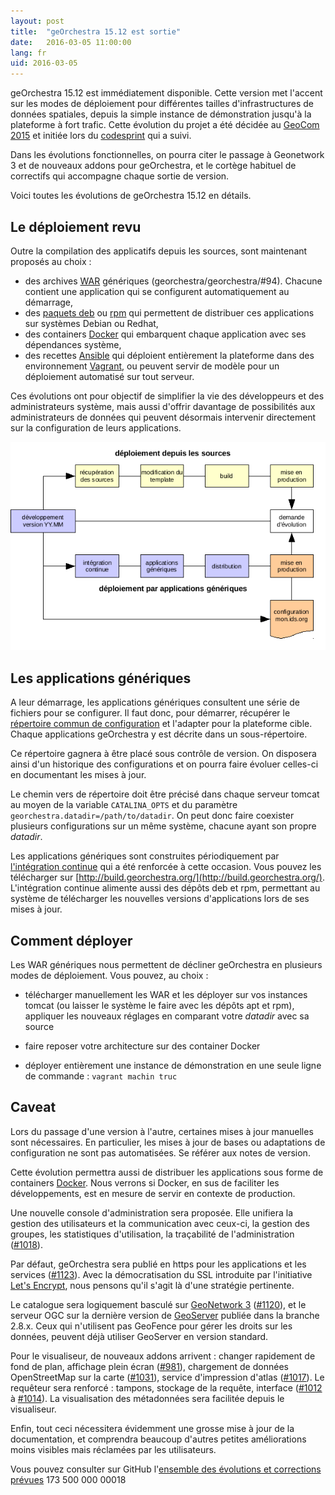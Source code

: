 ```yaml
---
layout: post
title:  "geOrchestra 15.12 est sortie"
date:   2016-03-05 11:00:00
lang: fr
uid: 2016-03-05
---
```


geOrchestra 15.12 est immédiatement disponible. Cette version met l'accent sur les modes de déploiement pour différentes tailles d'infrastructures de données spatiales, depuis la simple instance de démonstration jusqu'à la plateforme à fort trafic. Cette évolution du projet a été décidée au [GeoCom 2015](/blog/2015/07/01/geocom2015-compte-rendu/) et initiée lors du [codesprint](/blog/2015/06/16/codesprint-report/) qui a suivi.

Dans les évolutions fonctionnelles, on pourra citer le passage à Geonetwork 3 et de nouveaux addons pour geOrchestra, et le cortège habituel de correctifs qui accompagne chaque sortie de version.

Voici toutes les évolutions de geOrchestra 15.12 en détails.


<!--more-->

## Le déploiement revu

 Outre la compilation des applicatifs depuis les sources, sont maintenant proposés au choix : 
 
* des archives [WAR](https://fr.wikipedia.org/wiki/WAR_%28format_de_fichier%29) génériques (georchestra/georchestra/#94). Chacune contient une application qui se configurent automatiquement au démarrage,
* des [paquets deb](https://fr.wikipedia.org/wiki/Deb) ou [rpm](https://fr.wikipedia.org/wiki/RPM_Package_Manager) qui permettent de distribuer ces applications sur systèmes Debian ou Redhat,
* des containers [Docker](https://fr.wikipedia.org/wiki/Docker_%28logiciel%29) qui embarquent chaque application avec ses dépendances système,
* des recettes [Ansible](https://fr.wikipedia.org/wiki/Ansible_%28logiciel%29) qui déploient entièrement la plateforme dans des environnement [Vagrant](https://fr.wikipedia.org/wiki/Vagrant), ou peuvent servir de modèle pour un déploiement automatisé sur tout serveur.

Ces évolutions ont pour objectif de simplifier la vie des développeurs et des administrateurs système, mais aussi d'offrir davantage de possibilités aux administrateurs de données qui peuvent désormais intervenir directement sur la configuration de leurs applications.

<a href="/public/geor1512/workflow-app-generic-fr.png"><img src="/public/geor1512/workflow-app-generic-fr.png" alt="circuits de déploiement" title="circuits de déploiement, fev. 2016" /></a>
 

## Les applications génériques

A leur démarrage, les applications génériques consultent une série de fichiers pour se configurer. Il faut donc, pour démarrer, récupérer le  [répertoire commun de configuration](https://github.com/georchestra/datadir) et l'adapter pour la plateforme cible. Chaque applications geOrchestra y est décrite dans un sous-répertoire.

Ce répertoire gagnera à être placé sous contrôle de version. On disposera ainsi d'un historique des configurations et on pourra faire évoluer celles-ci en documentant les mises à jour.

Le chemin vers de répertoire doit être précisé dans chaque serveur tomcat au moyen de la variable `CATALINA_OPTS` et du paramètre `georchestra.datadir=/path/to/datadir`. On peut donc faire coexister plusieurs configurations sur un même système, chacune ayant son propre *datadir*.

Les applications génériques sont construites périodiquement par [l'intégration continue](https://build.georchestra.org/ci/job/georchestra-generic-wars/) qui a été renforcée à cette occasion. Vous pouvez les télécharger sur [http://build.georchestra.org/](http://build.georchestra.org/). L'intégration continue alimente aussi des dépôts deb et rpm, permettant au système de télécharger les nouvelles versions d'applications lors de ses mises à jour.

## Comment déployer

Les WAR génériques nous permettent de décliner geOrchestra en plusieurs modes de déploiement. Vous pouvez, au choix :

* télécharger manuellement les WAR et les déployer sur vos instances tomcat (ou laisser le système le faire avec les dépôts apt et rpm), appliquer les nouveaux réglages en comparant votre *datadir* avec sa source

* faire reposer votre architecture sur des container Docker

* déployer entièrement une instance de démonstration en une seule ligne de commande : `vagrant machin truc`


## Caveat

Lors du passage d'une version à l'autre, certaines mises à jour manuelles sont nécessaires. En particulier, les mises à jour de bases ou adaptations de configuration ne sont pas automatisées. Se référer aux notes de version.







Cette évolution permettra aussi de distribuer les applications sous forme de containers [Docker](http://www.docker.com/). Nous verrons si Docker, en sus de faciliter les développements, est en mesure de servir en contexte de production.

Une nouvelle console d'administration sera proposée. Elle unifiera la gestion des utilisateurs et la communication avec ceux-ci, la gestion des groupes, les statistiques d'utilisation, la traçabilité de l'administration ([#1018](https://github.com/georchestra/georchestra/issues/1018)).

Par défaut, geOrchestra sera publié en https pour les applications et les services ([#1123](https://github.com/georchestra/georchestra/issues/1123)). 
Avec la démocratisation du SSL introduite par l'initiative [Let's Encrypt](https://letsencrypt.org/), nous pensons qu'il s'agit là d'une stratégie pertinente.

Le catalogue sera logiquement basculé sur [GeoNetwork 3](http://geonetwork-opensource.org/) ([#1120](https://github.com/georchestra/georchestra/issues/1120)), et le serveur OGC sur la dernière version de [GeoServer](http://geoserver.org) publiée dans la branche 2.8.x. 
Ceux qui n'utilisent pas GeoFence pour gérer les droits sur les données, peuvent déjà utiliser GeoServer en version standard.

Pour le visualiseur, de nouveaux addons arrivent : changer rapidement de fond de plan, affichage plein écran ([#981](https://github.com/georchestra/georchestra/issues/981)), chargement de données OpenStreetMap sur la carte ([#1031](https://github.com/georchestra/georchestra/issues/1031)), service d'impression d'atlas ([#1017](https://github.com/georchestra/georchestra/issues/1017)). 
Le requêteur sera renforcé : tampons, stockage de la requête, interface ([#1012](https://github.com/georchestra/georchestra/issues/1012) à [#1014](https://github.com/georchestra/georchestra/issues/1014)).
La visualisation des métadonnées sera facilitée depuis le visualiseur.

Enfin, tout ceci nécessitera évidemment une grosse mise à jour de la documentation, et comprendra beaucoup d'autres petites améliorations moins visibles mais réclamées par les utilisateurs.

Vous pouvez consulter sur GitHub l'[ensemble des évolutions et corrections prévues](https://github.com/georchestra/georchestra/issues?q=is%3Aissue+milestone%3A15.12)
173 500 000 00018